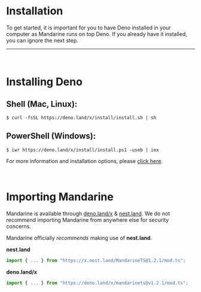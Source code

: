 # Installation
To get started, it is important for you to have Deno installed in your computer as Mandarine runs on top Deno. If you already have it installed, you can ignore the next step.

-----------
&nbsp;

# Installing Deno

## Shell (Mac, Linux):
```shell script
$ curl -fsSL https://deno.land/x/install/install.sh | sh
```

## PowerShell (Windows):
```shell script
$ iwr https://deno.land/x/install/install.ps1 -useb | iex
```

For more information and installation options, please [click here](https://deno.land/#installation).

&nbsp;

# Importing Mandarine
Mandarine is available through [deno.land/x](https://deno.land/x/mandarinets) & [nest.land](https://nest.land/package/MandarineTS). We do not recommend importing Mandarine from anywhere else for security concerns.

Mandarine officially _recommends_ making use of **nest.land**. 

**nest.land**
```ts
import { ... } from "https://x.nest.land/MandarineTS@1.2.1/mod.ts";
```
 
**deno.land/x**
```ts
import { ... } from "https://deno.land/x/mandarinets@v1.2.1/mod.ts";
```
